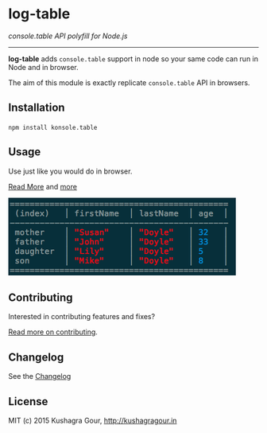 log-table
=====
*console.table API polyfill for Node.js*
***

**log-table** adds `console.table` support in node so your same code can run in Node and in browser.

The aim of this module is exactly replicate `console.table` API in browsers.

Installation
-----

`npm install konsole.table`

Usage
-----

Use just like you would do in browser. 

[Read More](https://developer.chrome.com/devtools/docs/console#viewing-structured-data) and [more](https://developer.mozilla.org/en-US/docs/Web/API/Console/table)

![Example1](screenshots/1.png)

Contributing
-----

Interested in contributing features and fixes?

[Read more on contributing](./CONTRIBUTING.md).

Changelog
-----

See the [Changelog](https://github.com/chinchang/cta.js/wiki/Changelog)

License
-----

MIT (c) 2015 Kushagra Gour, http://kushagragour.in

